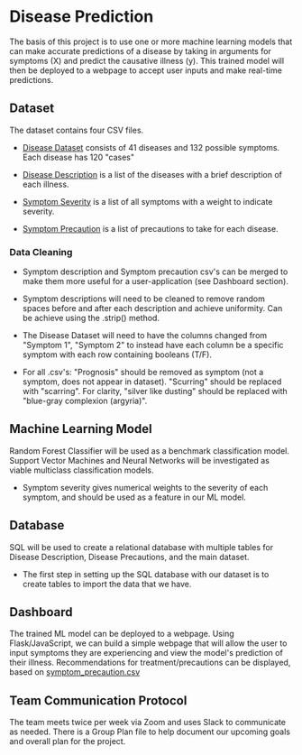 # Disease Prediction

The basis of this project is to use one or more machine learning models that can make accurate predictions of a disease by taking in arguments for symptoms (X) and predict the causative illness (y). This trained model will then be deployed to a webpage to accept user inputs and make real-time predictions.

## Dataset

The dataset contains four CSV files.

* [Disease Dataset](https://www.kaggle.com/datasets/itachi9604/disease-symptom-description-dataset) consists of 41 diseases and 132 possible symptoms. Each disease has 120 "cases"

* [Disease Description](./Data/symptom_Description.csv) is a list of the diseases with a brief description of each illness.

* [Symptom Severity](/Data/Symptom-severity.csv) is a list of all symptoms with a weight to indicate severity.

* [Symptom Precaution](./Data/symptom_precaution.csv) is a list of precautions to take for each disease.


### Data Cleaning

* Symptom description and Symptom precaution csv's can be merged to make them more useful for a user-application (see Dashboard section).

* Symptom descriptions will need to be cleaned to remove random spaces before and after each description and achieve uniformity. Can be achieve using the .strip() method.

* The Disease Dataset will need to have the columns changed from "Symptom 1", "Symptom 2" to instead have each column be a specific symptom with each row containing booleans (T/F).

* For all .csv's: "Prognosis" should be removed as symptom (not a symptom, does not appear in dataset). "Scurring" should be replaced with "scarring". For clarity, "silver like dusting" should be replaced with "blue-gray complexion (argyria)".

## Machine Learning Model

Random Forest Classifier will be used as a benchmark classification model. Support Vector Machines and Neural Networks will be investigated as viable multiclass classification models.

* Symptom severity gives numerical weights to the severity of each symptom, and should be used as a feature in our ML model.

## Database

SQL will be used to create a relational database with multiple tables for Disease Description, Disease Precautions, and the main dataset.

* The first step in setting up the SQL database with our dataset is to create tables to import the data that we have. 

## Dashboard
The trained ML model can be deployed to a webpage. Using Flask/JavaScript, we can build a simple webpage that will allow the user to input symptoms they are experiencing and view the model's prediction of their illness. Recommendations for treatment/precautions can be displayed, based on [symptom_precaution.csv](./Data/symptom_precaution.csv) 

## Team Communication Protocol
The team meets twice per week via Zoom and uses Slack to communicate as needed. There is a Group Plan file to help document our upcoming goals and overall plan for the project.
